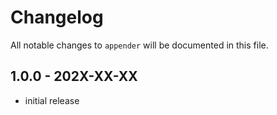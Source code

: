 # Changelog

All notable changes to `appender` will be documented in this file.

## 1.0.0 - 202X-XX-XX

- initial release
